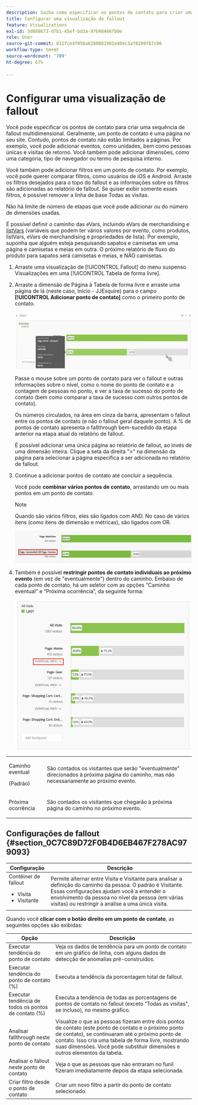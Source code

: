 ```yaml
---
description: Saiba como especificar os pontos de contato para criar uma sequência de fallout multidimensional.
title: Configurar uma visualização de fallout
feature: Visualizations
exl-id: 3d888673-d7b1-45ef-bd3a-97b98466fb0e
role: User
source-git-commit: 811fce4f056a6280081901e484c3af8209f87c06
workflow-type: tm+mt
source-wordcount: '709'
ht-degree: 67%

---
```


# Configurar uma visualização de fallout

Você pode especificar os pontos de contato para criar uma sequência de fallout multidimensional. Geralmente, um ponto de contato é uma página no seu site. Contudo, pontos de contato não estão limitados a páginas. Por exemplo, você pode adicionar eventos, como unidades, bem como pessoas únicas e visitas de retorno. Você também pode adicionar dimensões, como uma categoria, tipo de navegador ou termo de pesquisa interno.

Você também pode adicionar filtros em um ponto de contato. Por exemplo, você pode querer comparar filtros, como usuários de iOS e Android. Arraste os filtros desejados para o topo do fallout e as informações sobre os filtros são adicionadas ao relatório de fallout. Se quiser exibir somente esses filtros, é possível remover a linha de base Todas as visitas.

Não há limite de número de etapas que você pode adicionar ou do número de dimensões usadas.

É possível definir o caminho das eVars, incluindo eVars de merchandising e [listVars](https://experienceleague.adobe.com/docs/analytics/implementation/vars/page-vars/page-variables.html?lang=pt-BR) (variáveis que podem ter vários valores por evento, como produtos, listVars, eVars de merchandising e propriedades de lista). Por exemplo, suponha que alguém esteja pesquisando sapatos e camisetas em uma página e camisetas e meias em outra. O próximo relatório de fluxo do produto para sapatos será camisetas e meias, e NÃO camisetas.

1. Arraste uma visualização de [!UICONTROL Fallout] do menu suspenso Visualizações em uma [!UICONTROL Tabela de forma livre].

1. Arraste a dimensão de Página à Tabela de forma livre e arraste uma página de lá (neste caso, Início - JJEsquire) para o campo **[!UICONTROL Adicionar ponto de contato]** como o primeiro ponto de contato.

   ![A lista suspensa Todas as visitas mostrando o JJEsquire arrastado para o campo Adicionar ponto de contato.](assets/fallout1.png)

   Passe o mouse sobre um ponto de contato para ver o fallout e outras informações sobre o nível, como o nome do ponto de contato e a contagem de pessoas no ponto, e ver a taxa de sucesso do ponto de contato (bem como comparar a taxa de sucesso com outros pontos de contato).

   Os números circulados, na área em cinza da barra, apresentam o fallout entre os pontos de contato (e não o fallout geral daquele ponto). A % de pontos de contato apresenta o fallthrough bem-sucedido da etapa anterior na etapa atual do relatório de fallout.

   É possível adicionar uma única página ao relatório de fallout, ao invés de uma dimensão inteira. Clique a seta da direita &quot;>&quot; na dimensão da página para selecionar a página específica a ser adicionada no relatório de fallout.

1. Continue a adicionar pontos de contato até concluir a sequência.

   Você pode **combinar vários pontos de contato**, arrastando um ou mais pontos em um ponto de contato.

   >[!NOTE]
   >
   >Quando são vários filtros, eles são ligados com AND. No caso de vários itens (como itens de dimensão e métricas), são ligados com OR.

   ![A página: CamerRoll ou Página: Pontos de contato da câmera destacados.](assets/multiple_obj_touchpoint.png)

1. Também é possível **restringir pontos de contato individuais ao próximo evento** (em vez de &quot;eventualmente&quot;) dentro do caminho. Embaixo de cada ponto de contato, há um seletor com as opções “Caminho eventual” e “Próxima ocorrência”, da seguinte forma:

   ![A exibição Todas as visitas mostrando a opção Caminho eventual foi realçada. ](assets/next-hit-eventually.png)

<table id="table_A91D99D9364B41929CC5A5BC907E8985"> 
 <tbody> 
  <tr> 
   <td colname="col1"> <p>Caminho eventual </p> <p>(Padrão) </p> </td> 
   <td colname="col2"> <p>São contados os visitantes que serão "eventualmente" direcionados à próxima página do caminho, mas não necessariamente ao próximo evento. </p> </td> 
  </tr> 
  <tr> 
   <td colname="col1"> <p>Próxima ocorrência </p> </td> 
   <td colname="col2"> <p>São contados os visitantes que chegarão à próxima página do caminho no próximo evento. </p> </td> 
  </tr> 
 </tbody> 
</table>

## Configurações de fallout {#section_0C7C89D72F0B4D6EB467F278AC979093}

| Configuração | Descrição |
|--- |--- |
| Contêiner de fallout <ul><li>Visita</li><li>Visitante</li></ul> | Permite alternar entre Visita e Visitante para analisar a definição do caminho da pessoa. O padrão é Visitante.  Essas configurações ajudam você a entender o envolvimento da pessoa no nível da pessoa (em várias visitas) ou restringir a análise a uma única visita. |

Quando você **clicar com o botão direito em um ponto de contato**, as seguintes opções são exibidas:

| Opção | Descrição |
|--- |--- |
| Executar tendência do ponto de contato | Veja os dados de tendência para um ponto de contato em um gráfico de linha, com alguns dados de detecção de anomalias pré-construídos. |
| Executar tendência do ponto de contato (%) | Executa a tendência da porcentagem total de fallout. |
| Executar tendência de todos os pontos de contato (%) | Executa a tendência de todas as porcentagens de pontos de contato no fallout (exceto “Todas as visitas”, se incluso), no mesmo gráfico. |
| Analisar fallthrough neste ponto de contato | Visualize o que as pessoas fizeram entre dois pontos de contato (este ponto de contato e o próximo ponto de contato), se continuaram até o próximo ponto de contato. Isso cria uma tabela de forma livre, mostrando suas dimensões. Você pode substituir dimensões e outros elementos da tabela. |
| Analisar o fallout neste ponto de contato | Veja o que as pessoas que não entraram no funil fizeram imediatamente depois da etapa selecionada. |
| Criar filtro desde o ponto de contato | Criar um novo filtro a partir do ponto de contato selecionado. |
